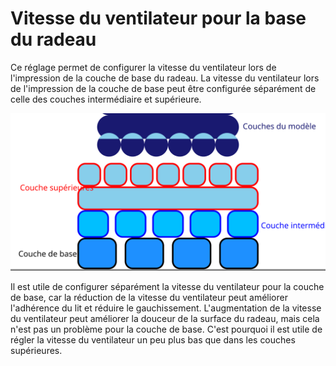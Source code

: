 Vitesse du ventilateur pour la base du radeau
===

Ce réglage permet de configurer la vitesse du ventilateur lors de l'impression de la couche de base du radeau. La vitesse du ventilateur lors de l'impression de la couche de base peut être configurée séparément de celle des couches intermédiaire et supérieure.

![Où se trouve la couche de base dans le radeau](../images/raft_dimensions_simplified_fr.svg)

Il est utile de configurer séparément la vitesse du ventilateur pour la couche de base, car la réduction de la vitesse du ventilateur peut améliorer l'adhérence du lit et réduire le gauchissement. L'augmentation de la vitesse du ventilateur peut améliorer la douceur de la surface du radeau, mais cela n'est pas un problème pour la couche de base. C'est pourquoi il est utile de régler la vitesse du ventilateur un peu plus bas que dans les couches supérieures.
